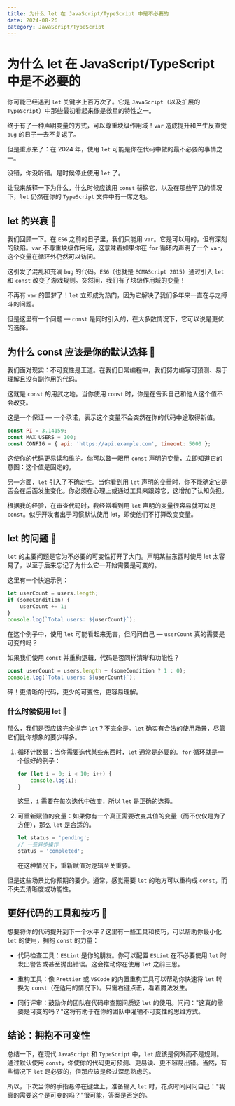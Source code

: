 ```yaml
---
title: 为什么 let 在 JavaScript/TypeScript 中是不必要的
date: 2024-08-26
category: JavaScript/TypeScript
---
```


# 为什么 let 在 JavaScript/TypeScript 中是不必要的

你可能已经遇到 `let` 关键字上百万次了。它是 `JavaScript`（以及扩展的 `TypeScript`）中那些最初看起来像是救星的特性之一。

终于有了一种声明变量的方式，可以尊重块级作用域！`var` 造成提升和产生反直觉 `bug` 的日子一去不复返了。

但是重点来了：在 2024 年，使用 `let` 可能是你在代码中做的最不必要的事情之一。

没错，你没听错。是时候停止使用 `let` 了。

让我来解释一下为什么，什么时候应该用 `const` 替换它，以及在那些罕见的情况下，`let` 仍然在你的 `TypeScript` 文件中有一席之地。

## let 的兴衰 🐑

我们回顾一下。在 `ES6` 之前的日子里，我们只能用 `var`。它是可以用的，但有深刻的缺陷。`var` 不尊重块级作用域，这意味着如果你在 `for` 循环内声明了一个 `var`，这个变量在循环外仍然可以访问。

这引发了混乱和充满 `bug` 的代码。`ES6`（也就是 `ECMAScript 2015`）通过引入 `let` 和 `const` 改变了游戏规则。突然间，我们有了块级作用域的变量！

不再有 `var` 的噩梦了！`let` 立即成为热门，因为它解决了我们多年来一直在与之搏斗的问题。

但是这里有一个问题 — `const` 是同时引入的，在大多数情况下，它可以说是更优的选择。

## 为什么 const 应该是你的默认选择 🐠

我们面对现实：不可变性是王道。在我们日常编程中，我们努力编写可预测、易于理解且没有副作用的代码。

这就是 `const` 的用武之地。当你使用 `const` 时，你是在告诉自己和他人这个值不会改变。

这是一个保证 — 一个承诺，表示这个变量不会突然在你的代码中途取得新值。

```javascript
const PI = 3.14159;
const MAX_USERS = 100;
const CONFIG = { api: 'https://api.example.com', timeout: 5000 };
```

这使你的代码更易读和维护。你可以瞥一眼用 `const` 声明的变量，立即知道它的意图：这个值是固定的。

另一方面，`let` 引入了不确定性。当你看到用 `let` 声明的变量时，你不能确定它是否会在后面发生变化。你必须在心理上或通过工具来跟踪它，这增加了认知负担。

根据我的经验，在审查代码时，我经常看到用 `let` 声明的变量很容易就可以是 `const`。似乎开发者出于习惯默认使用 let，即使他们不打算改变变量。

## let 的问题 🐲

`let` 的主要问题是它为不必要的可变性打开了大门。声明某些东西时使用 let 太容易了，以至于后来忘记了为什么它一开始需要是可变的。

这里有一个快速示例：

```javascript
let userCount = users.length;
if (someCondition) {
    userCount += 1;
}
console.log(`Total users: ${userCount}`);
```

在这个例子中，使用 `let` 可能看起来无害，但问问自己 — `userCount` 真的需要是可变的吗？

如果我们使用 `const` 并重构逻辑，代码是否同样清晰和功能性？

```javascript
const userCount = users.length + (someCondition ? 1 : 0);
console.log(`Total users: ${userCount}`);
```

砰！更清晰的代码，更少的可变性，更容易理解。

### 什么时候使用 let 🎒

那么，我们是否应该完全抛弃 `let`？不完全是。`let` 确实有合法的使用场景，尽管它们比你想象的要少得多。

1. 循环计数器：当你需要迭代某些东西时，`let` 通常是必要的。`for` 循环就是一个很好的例子：

    ```javascript
    for (let i = 0; i < 10; i++) {
        console.log(i);
    }
    ```
    
    这里，`i` 需要在每次迭代中改变，所以 `let` 是正确的选择。

2. 可重新赋值的变量：如果你有一个真正需要改变其值的变量（而不仅仅是为了方便），那么 `let` 是合适的。

    ```javascript
    let status = 'pending';
    // 一些异步操作
    status = 'completed';
    ```
    
    在这种情况下，重新赋值对逻辑至关重要。

但是这些场景比你预期的要少。通常，感觉需要 `let` 的地方可以重构成 `const`，而不失去清晰度或功能性。

## 更好代码的工具和技巧 🎥

想要将你的代码提升到下一个水平？这里有一些工具和技巧，可以帮助你最小化 `let` 的使用，拥抱 `const` 的力量：

- 代码检查工具：`ESLint` 是你的朋友。你可以配置 `ESLint` 在不必要使用 `let` 时发出警告或甚至抛出错误。这会推动你在使用 `let` 之前三思。

- 重构工具：像 `Prettier` 或 `VSCode` 的内置重构工具可以帮助你快速将 `let` 转换为 `const`（在适用的情况下）。只需右键点击，看着魔法发生。

- 同行评审：鼓励你的团队在代码审查期间质疑 `let` 的使用。问问："这真的需要是可变的吗？"这将有助于在你的团队中灌输不可变性的思维方式。

## 结论：拥抱不可变性

总结一下，在现代 `JavaScript` 和 `TypeScript` 中，`let` 应该是例外而不是规则。通过默认使用 `const`，你使你的代码更可预测、更易读、更不容易出错。当然，有些情况下 `let` 是必要的，但那应该是经过深思熟虑的。

所以，下次当你的手指悬停在键盘上，准备输入 `let` 时，花点时间问问自己："我真的需要这个是可变的吗？"很可能，答案是否定的。
